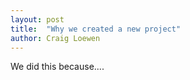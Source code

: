 ```yaml
---
layout: post
title:  "Why we created a new project"
author: Craig Loewen
---
```


We did this because....